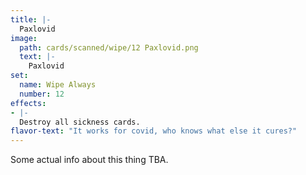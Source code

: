 ```yaml
---
title: |-
  Paxlovid
image: 
  path: cards/scanned/wipe/12 Paxlovid.png
  text: |-
    Paxlovid
set:
  name: Wipe Always
  number: 12
effects: 
- |-
  Destroy all sickness cards.
flavor-text: "It works for covid, who knows what else it cures?"
---
```

Some actual info about this thing TBA.
